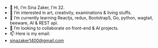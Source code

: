 - 👋 Hi, I’m Sina Zaker, I’m 32.
- 👀 I’m interested in art, creativity, examinations & living stuffs.
- 🌱 I’m currently learning Reactjs, redux, Bootstrap5, Go, python, wagtail, beeware, AI & REST api.
- 💞️ I’m looking to collaborate on front-end & AI projects.
- 📫 Here is my email:
- sinazaker1400@gmail.com

<!---
sinazaker1400/sinazaker1400 is a ✨ special ✨ repository because its `README.md` (this file) appears on your GitHub profile.
You can click the Preview link to take a look at your changes.
--->
